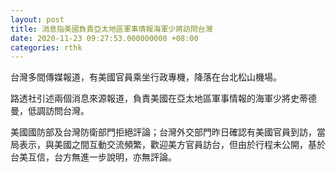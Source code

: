 ```yaml
---
layout: post
title: 消息指美國負責亞太地區軍事情報海軍少將訪問台灣
date: 2020-11-23 09:27:53.000000000 +08:00
categories: rthk
---
```


台灣多間傳媒報道，有美國官員乘坐行政專機，降落在台北松山機場。

路透社引述兩個消息來源報道，負責美國在亞太地區軍事情報的海軍少將史蒂德曼，低調訪問台灣。

美國國防部及台灣防衛部門拒絕評論；台灣外交部門昨日確認有美國官員到訪，當局表示，與美國之間互動交流頻繁，歡迎美方官員訪台，但由於行程未公開，基於台美互信，台方無進一步說明，亦無評論。
